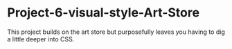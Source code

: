 # Project-6-visual-style-Art-Store
 This project builds on the art store but purposefully leaves you having to dig a little deeper into CSS.  

